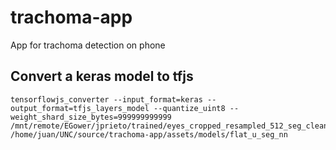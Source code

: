 # trachoma-app
App for trachoma detection on phone


## Convert a keras model to tfjs
```
tensorflowjs_converter --input_format=keras --output_format=tfjs_layers_model --quantize_uint8 --weight_shard_size_bytes=999999999999 /mnt/remote/EGower/jprieto/trained/eyes_cropped_resampled_512_seg_clean/flat_u_seg_nn.h5 /home/juan/UNC/source/trachoma-app/assets/models/flat_u_seg_nn
```